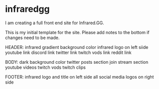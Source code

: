 # infraredgg

I am creating a full front end site for Infrared.GG.

This is my initial template for the site. Please add notes to the bottom if changes need to be made.

HEADER:
infrared gradient background color
infrared logo on left siide
youtube link
discord link
twitter link
twitch vods link
reddit link

BODY:
dark background color
twitter posts section
join stream section
youtube videos
twitch vods
twitch clips

FOOTER:
infrared logo and title on left side
all social media logos on right side
